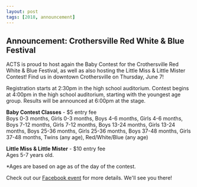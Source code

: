 ```yaml
---
layout: post
tags: [2018, announcement]
---
```


## Announcement: Crothersville Red White & Blue Festival

ACTS is proud to host again the Baby Contest for the Crothersville Red White & Blue Festival, as well as also hosting the Little Miss & Little Mister Contest! Find us in downtown Crothersville on Thursday, June 7! 

Registration starts at 2:30pm in the high school auditorium.
Contest begins at 4:00pm in the high school auditorium, starting with the youngest age group.
Results will be announced at 6:00pm at the stage.

**Baby Contest Classes** - $5 entry fee  
Boys 0-3 months, 
Girls 0-3 months, 
Boys 4-6 months, 
Girls 4-6 months, 
Boys 7-12 months, 
Girls 7-12 months, 
Boys 13-24 months, 
Girls 13-24 months, 
Boys 25-36 months, 
Girls 25-36 months, 
Boys 37-48 months, 
Girls 37-48 months, 
Twins (any age), 
Red/White/Blue (any age)  

**Little Miss & Little Mister** - $10 entry fee  
Ages 5-7 years old. 

*Ages are based on age as of the day of the contest. 

Check out our [Facebook event](https://www.facebook.com/events/206167813214692/) for more details. We'll see you there!